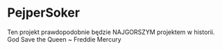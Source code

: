 # PejperSoker
Ten projekt prawdopodobnie będzie NAJGORSZYM projektem w historii. God Save the Queen ~ Freddie Mercury

